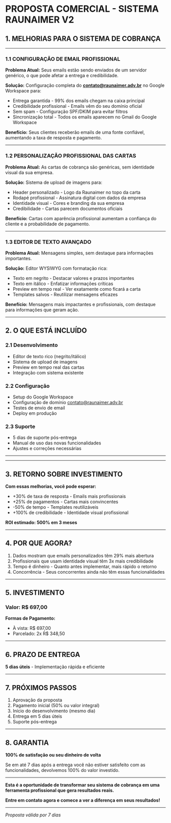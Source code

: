 # PROPOSTA COMERCIAL - SISTEMA RAUNAIMER V2

## 1. MELHORIAS PARA O SISTEMA DE COBRANÇA

---

### 1.1 CONFIGURAÇÃO DE EMAIL PROFISSIONAL

**Problema Atual:** Seus emails estão sendo enviados de um servidor genérico, o que pode afetar a entrega e credibilidade.

**Solução:** Configuração completa do **contato@raunaimer.adv.br** no Google Workspace para:
- Entrega garantida - 99% dos emails chegam na caixa principal
- Credibilidade profissional - Emails vêm do seu domínio oficial
- Sem spam - Configuração SPF/DKIM para evitar filtros
- Sincronização total - Todos os emails aparecem no Gmail do Google Workspace

**Benefício:** Seus clientes receberão emails de uma fonte confiável, aumentando a taxa de resposta e pagamento.

---

### 1.2 PERSONALIZAÇÃO PROFISSIONAL DAS CARTAS

**Problema Atual:** As cartas de cobrança são genéricas, sem identidade visual da sua empresa.

**Solução:** Sistema de upload de imagens para:
- Header personalizado - Logo da Raunaimer no topo da carta
- Rodapé profissional - Assinatura digital com dados da empresa
- Identidade visual - Cores e branding da sua empresa
- Credibilidade - Cartas parecem documentos oficiais

**Benefício:** Cartas com aparência profissional aumentam a confiança do cliente e a probabilidade de pagamento.

---

### 1.3 EDITOR DE TEXTO AVANÇADO

**Problema Atual:** Mensagens simples, sem destaque para informações importantes.

**Solução:** Editor WYSIWYG com formatação rica:
- Texto em negrito - Destacar valores e prazos importantes
- Texto em itálico - Enfatizar informações críticas
- Preview em tempo real - Ver exatamente como ficará a carta
- Templates salvos - Reutilizar mensagens eficazes

**Benefício:** Mensagens mais impactantes e profissionais, com destaque para informações que geram ação.

---

## 2. O QUE ESTÁ INCLUÍDO

### 2.1 Desenvolvimento
- Editor de texto rico (negrito/itálico)
- Sistema de upload de imagens
- Preview em tempo real das cartas
- Integração com sistema existente

### 2.2 Configuração
- Setup do Google Workspace
- Configuração de domínio contato@raunaimer.adv.br
- Testes de envio de email
- Deploy em produção

### 2.3 Suporte
- 5 dias de suporte pós-entrega
- Manual de uso das novas funcionalidades
- Ajustes e correções necessárias

---



---

## 3. RETORNO SOBRE INVESTIMENTO

**Com essas melhorias, você pode esperar:**
- +30% de taxa de resposta - Emails mais profissionais
- +25% de pagamentos - Cartas mais convincentes
- -50% de tempo - Templates reutilizáveis
- +100% de credibilidade - Identidade visual profissional

**ROI estimado: 500% em 3 meses**

---

## 4. POR QUE AGORA?

1. Dados mostram que emails personalizados têm 29% mais abertura
2. Profissionais que usam identidade visual têm 3x mais credibilidade
3. Tempo é dinheiro - Quanto antes implementar, mais rápido o retorno
4. Concorrência - Seus concorrentes ainda não têm essas funcionalidades

---

## 5. INVESTIMENTO

### Valor: R$ 697,00

**Formas de Pagamento:**
- À vista: R$ 697,00
- Parcelado: 2x R$ 348,50

---

## 6. PRAZO DE ENTREGA

**5 dias úteis** - Implementação rápida e eficiente

---

## 7. PRÓXIMOS PASSOS

1. Aprovação da proposta
2. Pagamento inicial (50% ou valor integral)
3. Início do desenvolvimento (mesmo dia)
4. Entrega em 5 dias úteis
5. Suporte pós-entrega

---

## 8. GARANTIA

**100% de satisfação ou seu dinheiro de volta**

Se em até 7 dias após a entrega você não estiver satisfeito com as funcionalidades, devolvemos 100% do valor investido.

---

**Esta é a oportunidade de transformar seu sistema de cobrança em uma ferramenta profissional que gera resultados reais.**

**Entre em contato agora e comece a ver a diferença em seus resultados!**

---

*Proposta válida por 7 dias* 
